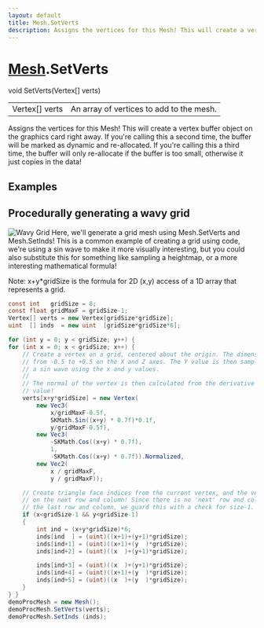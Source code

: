 ```yaml
---
layout: default
title: Mesh.SetVerts
description: Assigns the vertices for this Mesh! This will create a vertex buffer object on the graphics card right away. If you're calling this a second time, the buffer will be marked as dynamic and re-allocated. If you're calling this a third time, the buffer will only re-allocate if the buffer is too small, otherwise it just copies in the data!
---
```

# [Mesh]({{site.url}}/Pages/Reference/Mesh.html).SetVerts

<div class='signature' markdown='1'>
void SetVerts(Vertex[] verts)
</div>

|  |  |
|--|--|
|Vertex[] verts|An array of vertices to add to the mesh.|

Assigns the vertices for this Mesh! This will create a
vertex buffer object on the graphics card right away. If you're
calling this a second time, the buffer will be marked as dynamic
and re-allocated. If you're calling this a third time, the buffer
will only re-allocate if the buffer is too small, otherwise it
just copies in the data!




## Examples

## Procedurally generating a wavy grid
![Wavy Grid]({{site.url}}/img/screenshots/ProceduralGrid.jpg)
Here, we'll generate a grid mesh using Mesh.SetVerts and Mesh.SetInds! This
is a common example of creating a grid using code, we're using a sin wave
to make it more visually interesting, but you could also substitute this for
something like sampling a heightmap, or a more interesting mathematical
formula!

Note: x+y*gridSize is the formula for 2D (x,y) access of a 1D array that represents
a grid.
```csharp
const int   gridSize = 8;
const float gridMaxF = gridSize-1;
Vertex[] verts = new Vertex[gridSize*gridSize];
uint  [] inds  = new uint  [gridSize*gridSize*6];

for (int y = 0; y < gridSize; y++) {
for (int x = 0; x < gridSize; x++) {
	// Create a vertex on a grid, centered about the origin. The dimensions extends
	// from -0.5 to +0.5 on the X and Z axes. The Y value is then sampled from 
	// a sin wave using the x and y values.
	//
	// The normal of the vertex is then calculated from the derivative of the Y 
	// value!
	verts[x+y*gridSize] = new Vertex(
		new Vec3(
			x/gridMaxF-0.5f, 
			SKMath.Sin((x+y) * 0.7f)*0.1f, 
			y/gridMaxF-0.5f),
		new Vec3(
			-SKMath.Cos((x+y) * 0.7f), 
			1, 
			-SKMath.Cos((x+y) * 0.7f)).Normalized,
		new Vec2(
			x / gridMaxF,
			y / gridMaxF));

	// Create triangle face indices from the current vertex, and the vertices
	// on the next row and column! Since there is no 'next' row and column on
	// the last row and column, we guard this with a check for size-1.
	if (x<gridSize-1 && y<gridSize-1)
	{
		int ind = (x+y*gridSize)*6;
		inds[ind  ] = (uint)((x+1)+(y+1)*gridSize);
		inds[ind+1] = (uint)((x+1)+(y  )*gridSize);
		inds[ind+2] = (uint)((x  )+(y+1)*gridSize);

		inds[ind+3] = (uint)((x  )+(y+1)*gridSize);
		inds[ind+4] = (uint)((x+1)+(y  )*gridSize);
		inds[ind+5] = (uint)((x  )+(y  )*gridSize);
	}
} }
demoProcMesh = new Mesh();
demoProcMesh.SetVerts(verts);
demoProcMesh.SetInds (inds);
```

